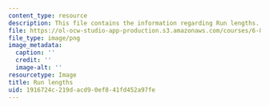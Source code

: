 ```yaml
---
content_type: resource
description: This file contains the information regarding Run lengths.
file: https://ol-ocw-studio-app-production.s3.amazonaws.com/courses/6-857-network-and-computer-security-spring-2014/1916724c219dacd90ef841fd452a97fe_run_lengths.png
file_type: image/png
image_metadata:
  caption: ''
  credit: ''
  image-alt: ''
resourcetype: Image
title: Run lengths
uid: 1916724c-219d-acd9-0ef8-41fd452a97fe
---
```

